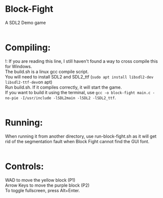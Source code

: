 # Block-Fight
A SDL2 Demo game<br>
<br>
# Compiling:
!: If you are reading this line, I still haven't found a way to cross compile this for Windows.<br>
The build.sh is a linux gcc compile script.<br>
You will need to install SDL2 and SDL2_ttf (`sudo apt install libsdl2-dev libsdl2-ttf-dev`on apt)<br>
Run build.sh. If it compiles correctly, it will start the game.<br>
If you want to build it using the terminal, use `gcc -o block-fight main.c -no-pie -I/usr/include -lSDL2main -lSDL2 -lSDL2_ttf`.<br>
<br>
# Running:
When running it from another directory, use run-block-fight.sh as it will get rid of the segmentation fault when Block Fight cannot find the GUI font.<br>
<br>
# Controls:
WAD to move the yellow block (P1)<br>
Arrow Keys to move the purple block (P2)<br>
To toggle fullscreen, press Alt+Enter.<br>
